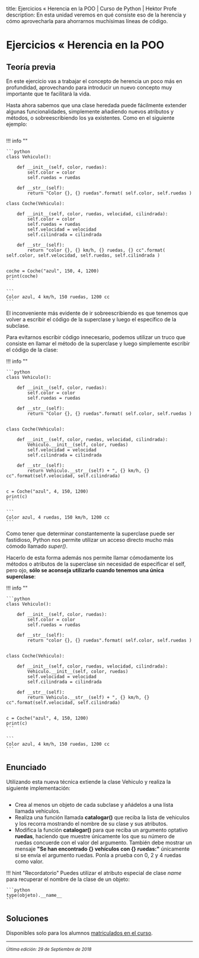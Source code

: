 title: Ejercicios « Herencia en la POO | Curso de Python | Hektor Profe
description: En esta unidad veremos en qué consiste eso de la herencia y cómo aprovecharla para ahorrarnos muchísimas líneas de código.

# Ejercicios « Herencia en la POO

## Teoría previa

En este ejercicio vas a trabajar el concepto de herencia un poco más en profundidad, aprovechando para introducir un nuevo concepto muy importante que te facilitará la vida.

Hasta ahora sabemos que una clase heredada puede fácilmente extender algunas funcionalidades, simplemente añadiendo nuevos atributos y métodos, o sobreescribiendo los ya existentes. Como en el siguiente ejemplo:

<div style="text-align:center;"><img class="lazy" data-src="{{cdn}}/ejemplos_edv/python/EjemploClases.png" /></div>

!!! info "" 
    
    ```python
    class Vehiculo():
        
        def __init__(self, color, ruedas):
            self.color = color
            self.ruedas = ruedas
            
        def __str__(self):
            return "Color {}, {} ruedas".format( self.color, self.ruedas )
            
    class Coche(Vehiculo):
        
        def __init__(self, color, ruedas, velocidad, cilindrada):
            self.color = color
            self.ruedas = ruedas
            self.velocidad = velocidad
            self.cilindrada = cilindrada
            
        def __str__(self):
            return "color {}, {} km/h, {} ruedas, {} cc".format( self.color, self.velocidad, self.ruedas, self.cilindrada )
            
            
    coche = Coche("azul", 150, 4, 1200)
    print(coche)
    ```

    ```
    Color azul, 4 km/h, 150 ruedas, 1200 cc
    ```

El inconveniente más evidente de ir sobreescribiendo es que tenemos que volver a escribir el código de la superclase y luego el específico de la subclase.

Para evitarnos escribir código innecesario, podemos utilizar un truco que consiste en llamar el método de la superclase y luego simplemente escribir el código de la clase:

!!! info "" 
    
    ```python
    class Vehiculo():
        
        def __init__(self, color, ruedas):
            self.color = color
            self.ruedas = ruedas
            
        def __str__(self):
            return "Color {}, {} ruedas".format( self.color, self.ruedas )
            
            
    class Coche(Vehiculo):
        
        def __init__(self, color, ruedas, velocidad, cilindrada):
            Vehiculo.__init__(self, color, ruedas)
            self.velocidad = velocidad
            self.cilindrada = cilindrada
            
        def __str__(self):
            return Vehiculo.__str__(self) + ", {} km/h, {} cc".format(self.velocidad, self.cilindrada)
            
            
    c = Coche("azul", 4, 150, 1200)
    print(c)
    ```

    ```
    Color azul, 4 ruedas, 150 km/h, 1200 cc
    ```

Como tener que determinar constantemente la superclase puede ser fastidioso, Python nos permite utilizar un acceso directo mucho más cómodo llamado *super()*.

Hacerlo de esta forma además nos permite llamar cómodamente los métodos o atributos de la superclase sin necesidad de especificar el self, pero ojo, **sólo se aconseja utilizarlo cuando tenemos una única superclase**:

!!! info "" 
    
    ```python
    class Vehiculo():
        
        def __init__(self, color, ruedas):
            self.color = color
            self.ruedas = ruedas
            
        def __str__(self):
            return "color {}, {} ruedas".format( self.color, self.ruedas )
            
            
    class Coche(Vehiculo):
        
        def __init__(self, color, ruedas, velocidad, cilindrada):
            Vehiculo.__init__(self, color, ruedas)
            self.velocidad = velocidad
            self.cilindrada = cilindrada
            
        def __str__(self):
            return Vehiculo.__str__(self) + ", {} km/h, {} cc".format(self.velocidad, self.cilindrada)
            
            
    c = Coche("azul", 4, 150, 1200)
    print(c)
    ```

    ```
    Color azul, 4 km/h, 150 ruedas, 1200 cc
    ```

## Enunciado

Utilizando esta nueva técnica extiende la clase Vehiculo y realiza la siguiente implementación:

<div style="text-align:center;"><img class="lazy" data-src="{{cdn}}/ejemplos_edv/python/EjercicioClases.png" /></div>

* Crea al menos un objeto de cada subclase y añádelos a una lista llamada vehiculos.
* Realiza una función llamada **catalogar()** que reciba la lista de vehiculos y los recorra mostrando el nombre de su clase y sus atributos.
* Modifica la función **catalogar()** para que reciba un argumento optativo **ruedas**, haciendo que muestre únicamente los que su número de ruedas concuerde con el valor del argumento. También debe mostrar un mensaje **"Se han encontrado {} vehículos con {} ruedas:"** únicamente si se envía el argumento ruedas. Ponla a prueba con 0, 2 y 4 ruedas como valor.

!!! hint "Recordatorio"
    Puedes utilizar el atributo especial de clase *name* para recuperar el nombre de la clase de un objeto:

    ```python
    type(objeto).__name__
    ```

## Soluciones

Disponibles solo para los alumnos <u>[matriculados en el curso](https://www.udemy.com/course/python-3-al-completo-desde-cero/?referralCode=11428CACE5771408E4D5)</u>.

___
<small class="edited"><i>Última edición: 29 de Septiembre de 2018</i></small>